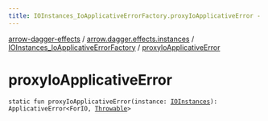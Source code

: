 ```yaml
---
title: IOInstances_IoApplicativeErrorFactory.proxyIoApplicativeError - arrow-dagger-effects
---
```


[arrow-dagger-effects](../../index.html) / [arrow.dagger.effects.instances](../index.html) / [IOInstances_IoApplicativeErrorFactory](index.html) / [proxyIoApplicativeError](./proxy-io-applicative-error.html)

# proxyIoApplicativeError

`static fun proxyIoApplicativeError(instance: `[`IOInstances`](../-i-o-instances/index.html)`): ApplicativeError<ForIO, `[`Throwable`](https://kotlinlang.org/api/latest/jvm/stdlib/kotlin/-throwable/index.html)`>`